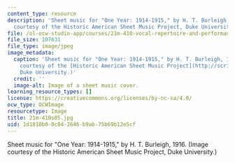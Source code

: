 ```yaml
---
content_type: resource
description: 'Sheet music for "One Year: 1914-1915," by H. T. Burleigh, 1916. (Image
  courtesy of the Historic American Sheet Music Project, Duke University.)'
file: /ol-ocw-studio-app/courses/21m-410-vocal-repertoire-and-performance-african-american-composers-spring-2005/1d1818b00c042646b9ab75b69b12e5cf_21m-410s05.jpg
file_size: 107631
file_type: image/jpeg
image_metadata:
  caption: 'Sheet music for "One Year: 1914-1915," by H. T. Burleigh, 1916. (Image
    courtesy of the [Historic American Sheet Music Project](http://scriptorium.lib.duke.edu/sheetmusic/),
    Duke University.)'
  credit: ''
  image-alt: Image of a sheet music cover.
learning_resource_types: []
license: https://creativecommons.org/licenses/by-nc-sa/4.0/
ocw_type: OCWImage
resourcetype: Image
title: 21m-410s05.jpg
uid: 1d1818b0-0c04-2646-b9ab-75b69b12e5cf
---
```

Sheet music for "One Year: 1914-1915," by H. T. Burleigh, 1916. (Image courtesy of the Historic American Sheet Music Project, Duke University.)